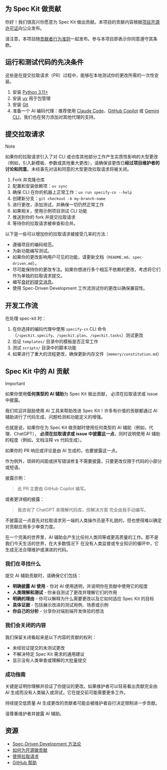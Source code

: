## 为 Spec Kit 做贡献

你好！我们很高兴你愿意为 Spec Kit 做出贡献。本项目的贡献内容根据[项目开源许可证](LICENSE)向公众发布。

请注意，本项目随[贡献者行为准则](CODE_OF_CONDUCT.md)一起发布。参与本项目即表示你同意遵守其条款。

## 运行和测试代码的先决条件

这些是在提交拉取请求（PR）过程中，能够在本地测试你的更改所需的一次性安装。

1. 安装 [Python 3.11+](https://www.python.org/downloads/)
1. 安装 [uv](https://docs.astral.sh/uv/) 用于包管理
1. 安装 [Git](https://git-scm.com/downloads)
1. 准备一个 AI 编码代理：推荐使用 [Claude Code](https://www.anthropic.com/claude-code)、[GitHub Copilot](https://code.visualstudio.com/) 或 [Gemini CLI](https://github.com/google-gemini/gemini-cli)，我们也在努力添加对其他代理的支持。

## 提交拉取请求

>[!NOTE]
>如果你的拉取请求引入了对 CLI 或仓库其他部分工作产生实质性影响的大型更改（例如，引入新模板、参数或其他重大更改），请确保该更改已**经过项目维护者的讨论和同意**。未经事先对话和同意的大型更改拉取请求将被关闭。

1. Fork 并克隆仓库
1. 配置和安装依赖项：`uv sync`
1. 确保 CLI 在你的机器上正常工作：`uv run specify-cn --help`
1. 创建新分支：`git checkout -b my-branch-name`
1. 进行更改，添加测试，并确保一切仍然正常工作
1. 如果相关，使用示例项目测试 CLI 功能
1. 推送到你的 fork 并提交拉取请求
1. 等待你的拉取请求被审查和合并。

以下是一些可以增加你的拉取请求被接受几率的方法：

- 遵循项目的编码规范。
- 为新功能编写测试。
- 如果你的更改影响用户可见的功能，请更新文档（`README.md`、`spec-driven.md`）。
- 尽可能保持你的更改专注。如果你想进行多个相互不依赖的更改，考虑将它们作为单独的拉取请求提交。
- 编写[良好的提交消息](http://tbaggery.com/2008/04/19/a-note-about-git-commit-messages.html)。
- 使用 Spec-Driven Development 工作流测试你的更改以确保兼容性。

## 开发工作流

在处理 spec-kit 时：

1. 在你选择的编码代理中使用 `specify-cn` CLI 命令（`/speckit.specify`、`/speckit.plan`、`/speckit.tasks`）测试更改
2. 验证 `templates/` 目录中的模板是否正常工作
3. 测试 `scripts/` 目录中的脚本功能
4. 如果进行了重大的流程更改，确保更新内存文件（`memory/constitution.md`）

## Spec Kit 中的 AI 贡献

> [!IMPORTANT]
>
> 如果你使用**任何类型的 AI 辅助**为 Spec Kit 做出贡献，
> 必须在拉取请求或 issue 中披露。

我们欢迎并鼓励使用 AI 工具来帮助改进 Spec Kit！许多有价值的贡献都通过 AI 辅助进行了代码生成、问题检测和功能定义的增强。

也就是说，如果你在为 Spec Kit 做贡献时使用任何类型的 AI 辅助（例如，代理、ChatGPT），
**必须在拉取请求或 issue 中披露这一点**，同时说明使用 AI 辅助的程度（例如，文档注释 vs 代码生成）。

如果你的 PR 响应或评论是由 AI 生成的，也要披露这一点。

作为例外，琐碎的间距或拼写错误修复不需要披露，只要更改仅限于代码的小部分或短语。

披露示例：

> 此 PR 主要由 GitHub Copilot 编写。

或者更详细的披露：

> 我咨询了 ChatGPT 来理解代码库，但解决方案
> 完全由我手动编写。

不披露这一点首先对拉取请求另一端的人类操作员是不礼貌的，但也使得难以确定
对贡献应用多少审查力度。

在一个完美的世界里，AI 辅助会产生比任何人类同等或更高质量的工作。那不是我们今天生活的世界，在大多数情况下
在没有人类监督或专业知识的循环中，它生成无法合理维护或演进的代码。

### 我们在寻找什么

提交 AI 辅助贡献时，请确保它们包括：

- **明确披露 AI 使用** - 你对 AI 使用透明，并说明你在贡献中使用它的程度
- **人类理解和测试** - 你亲自测试了更改并理解它们的作用
- **明确的理由** - 你可以解释为什么需要更改以及它如何适应 Spec Kit 的目标
- **具体证据** - 包括展示改进的测试用例、场景或示例
- **你自己的分析** - 分享你对端到端开发体验的想法

### 我们会关闭的内容

我们保留关闭看起来是以下内容的贡献的权利：

- 未经验证提交的未测试更改
- 不解决特定 Spec Kit 需求的通用建议
- 显示没有人类审查或理解的大批量提交

### 成功指南

关键是证明你理解并验证了你提议的更改。如果维护者可以轻易看出贡献完全由 AI 生成而没有人类输入或测试，它在提交前可能需要更多工作。

持续提交低质量 AI 生成更改的贡献者可能会被维护者自行决定限制进一步贡献。

请尊重维护者并披露 AI 辅助。

## 资源

- [Spec-Driven Development 方法论](./spec-driven.md)
- [如何为开源做贡献](https://opensource.guide/how-to-contribute/)
- [使用拉取请求](https://help.github.com/articles/about-pull-requests/)
- [GitHub 帮助](https://help.github.com)